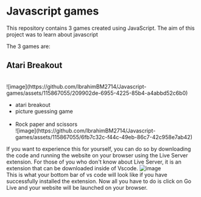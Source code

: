 <h1>Javascript games</h1>

This repository contains 3 games created using JavaScript. 
The aim of this project was to learn about javascript

The 3 games are:
<h2>Atari Breakout</h2>
    <br>
    ![image](https://github.com/IbrahimBM2714/Javascript-games/assets/115867055/209902de-6955-4225-85b4-a4abbd52c6b0)
    <br>

<ul>
  <li>
    atari breakout
  </li>
  <li>
    picture guessing game
    <br>
    <br>
  </li>
  <li>
    Rock paper and scissors
    <br>
    ![image](https://github.com/IbrahimBM2714/Javascript-games/assets/115867055/6fb7c32c-f44c-49eb-86c7-42c958e7ab42)
    <br>
  </li>
</ul>

If you want to experience this for yourself, you can do so by downloading the code and running the website on your browser using the Live Server extension. For those of you who don't know about Live Server, it is an extension that can be downloaded inside of Vscode.
![image](https://github.com/IbrahimBM2714/Javascript-games/assets/115867055/8713e592-1d2e-45c2-a4b0-6783bf6f910e)
<br>
This is what your bottom bar of vs code will look like if you have successfully installed the extension. Now all you have to do is click on Go Live and your website will be launched on your browser.
